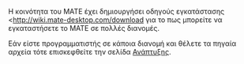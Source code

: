 <!--
.. link:
.. description:
.. tags: 
.. date: 2012-04-17 06:32:31
.. title: Εγκατάσταση
.. slug: install
-->

Η κοινότητα του MATE έχει δημιουργήσει οδηγούς εγκατάστασης <http://wiki.mate-desktop.com/download
για το πως μπορείτε να εγκαταστήσετε το MATE σε πολλές διανομές.

Εάν είστε προγραμματιστής σε κάποια διανομή και θέλετε τα πηγαία αρχεία 
τότε επισκεφθείτε την σελίδα [Ανάπτυξης](/development/).
